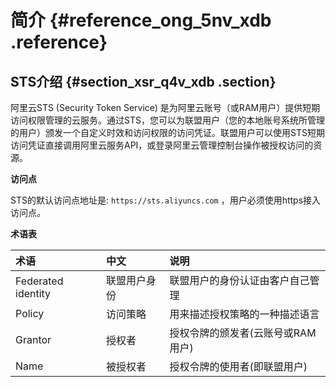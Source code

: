 # 简介 {#reference_ong_5nv_xdb .reference}

## STS介绍 {#section_xsr_q4v_xdb .section}

阿里云STS \(Security Token Service\) 是为阿里云账号（或RAM用户）提供短期访问权限管理的云服务。通过STS，您可以为联盟用户（您的本地账号系统所管理的用户）颁发一个自定义时效和访问权限的访问凭证。联盟用户可以使用STS短期访问凭证直接调用阿里云服务API，或登录阿里云管理控制台操作被授权访问的资源。

**访问点**

STS的默认访问点地址是: `https://sts.aliyuncs.com` ，用户必须使用https接入访问点。

**术语表**

|术语|中文|说明|
|:-|:-|:-|
|Federated identity|联盟用户身份|联盟用户的身份认证由客户自己管理|
|Policy|访问策略|用来描述授权策略的一种描述语言|
|Grantor|授权者|授权令牌的颁发者\(云账号或RAM用户\)|
|Name|被授权者|授权令牌的使用者\(即联盟用户\)|

